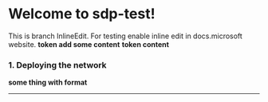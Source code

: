 # Welcome to sdp-test!
This is branch InlineEdit. For testing enable inline edit in docs.microsoft website. ****token add some content**** 
**token content**

### 1. Deploying the network
****some thing with format****
- - -

